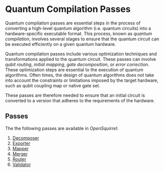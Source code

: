 # Quantum Compilation Passes

Quantum compilation passes are essential steps in the process of converting a high-level quantum algorithm (i.e. quantum circuits) into a hardware-specific executable format. This process, known as _quantum compilation_, involves several stages to ensure that the quantum circuit can be executed efficiently on a given quantum hardware.

Quantum compilation passes include various optimization techniques and transformations applied to the quantum circuit. These passes can involve _qubit routing_, _initial mapping_, _gate decomposition_, or _error correction_. These optimization steps are essential to the execution of quantum algorithms. Often times, the design of quantum algorithms does not take into account the constraints or limitations imposed by the target hardware, such as qubit coupling map or native gate set. 

These passes are therefore needed to ensure that an initial circuit is converted to a version that adheres to the requirements of the hardware. 

## Passes

The the following passes are available in _OpenSquirrel_:

1. [Decomposer](tutorial/passes/decomposer.md)
2. [Exporter](tutorial/passes/exporter.md)
3. [Mapper](tutorial/passes/mapper.md)
4. [Merger](tutorial/passes/merger.md)
5. [Router](tutorial/passes/router.md)
6. [Validator](tutorial/passes/validator.md)